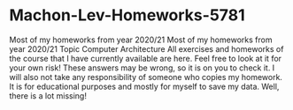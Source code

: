 # Machon-Lev-Homeworks-5781
Most of my homeworks from year 2020/21
Most of my homeworks from year 2020/21 Topic Computer Architecture 
All exercises and homeworks of the course that I have currently available are here. Feel free to look at it for your own risk! These answers may be wrong, so it is on you to check it. I will also not take any responsibility of someone who copies my homework.
It is for educational purposes and mostly for myself to save my data.
Well, there is a lot missing!
